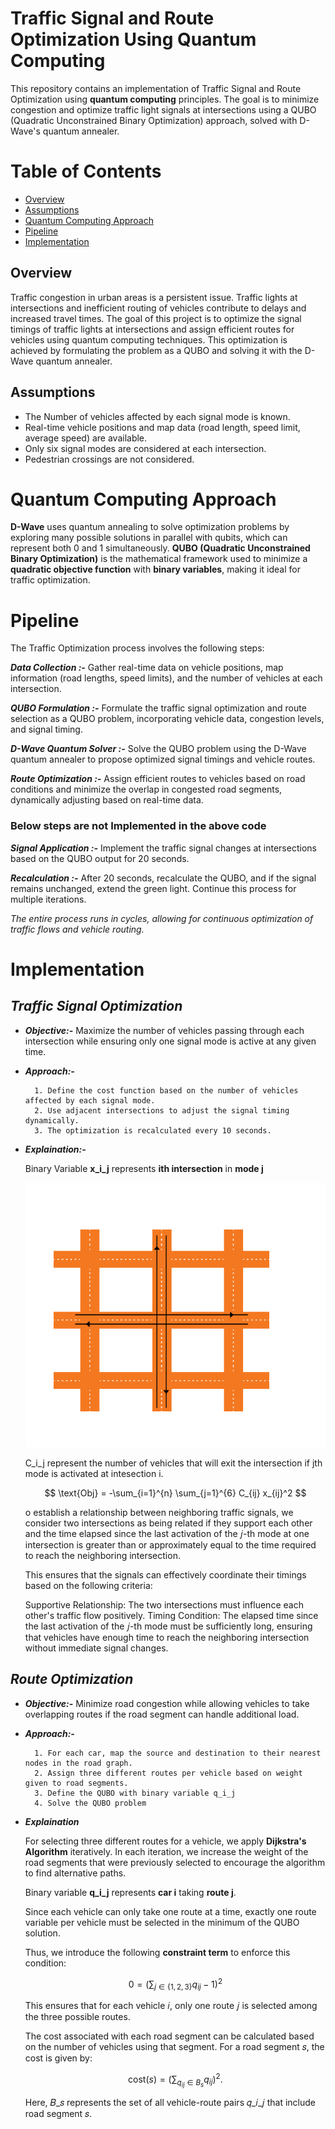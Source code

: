 Traffic Signal and Route Optimization Using Quantum Computing
==============
This repository contains an implementation of Traffic Signal and Route Optimization using **quantum computing** principles. The goal is to minimize congestion and optimize traffic light signals at intersections using a QUBO (Quadratic Unconstrained Binary Optimization) approach, solved with D-Wave's quantum annealer.

Table of Contents
=================


* [Overview](#Overview)
* [Assumptions](#Assumptionst)
* [Quantum Computing Approach](#Quantum-Computing-Approach)
* [Pipeline](#Pipeline)
* [Implementation](#Implementation)

## Overview

Traffic congestion in urban areas is a persistent issue. Traffic lights at intersections and inefficient routing of vehicles contribute to delays and increased travel times. The goal of this project is to optimize the signal timings of traffic lights at intersections and assign efficient routes for vehicles using quantum computing techniques. This optimization is achieved by formulating the problem as a QUBO and solving it with the D-Wave quantum annealer.

## Assumptions

- The Number of vehicles affected by each signal mode is known.
- Real-time vehicle positions and map data (road length, speed limit, average speed) are available.
- Only six signal modes are considered at each intersection.
- Pedestrian crossings are not considered.

# Quantum Computing Approach

**D-Wave** uses quantum annealing to solve optimization problems by exploring many possible solutions in parallel with qubits, which can represent both 0 and 1 simultaneously. **QUBO (Quadratic Unconstrained Binary Optimization)** is the mathematical framework used to minimize a **quadratic objective function** with **binary variables**, making it ideal for traffic optimization.

# Pipeline

The Traffic Optimization process involves the following steps: 

***Data Collection :-***
Gather real-time data on vehicle positions, map information (road lengths, speed limits), and the number of vehicles at each intersection.

***QUBO Formulation :-***
Formulate the traffic signal optimization and route selection as a QUBO problem, incorporating vehicle data, congestion levels, and signal timing.

***D-Wave Quantum Solver :-***
Solve the QUBO problem using the D-Wave quantum annealer to propose optimized signal timings and vehicle routes.

***Route Optimization :-***
Assign efficient routes to vehicles based on road conditions and minimize the overlap in congested road segments, dynamically adjusting based on real-time data.

### Below steps are not Implemented in the above code 

***Signal Application :-***
Implement the traffic signal changes at intersections based on the QUBO output for 20 seconds.

***Recalculation :-***
After 20 seconds, recalculate the QUBO, and if the signal remains unchanged, extend the green light. Continue this process for multiple iterations.

*The entire process runs in cycles, allowing for continuous optimization of traffic flows and vehicle routing.*

# Implementation
## *Traffic Signal Optimization*

- ***Objective:-*** Maximize the number of vehicles passing through each intersection while ensuring only one signal mode is active at any given time.
- ***Approach:-***
        
        1. Define the cost function based on the number of vehicles affected by each signal mode.
        2. Use adjacent intersections to adjust the signal timing dynamically.
        3. The optimization is recalculated every 10 seconds.
- ***Explaination:-***

    Binary Variable  **x_i_j** represents **ith intersection** in **mode j**

    <img width="760" alt="image1" src="https://github.com/naitik-2006/traffic_optimization/blob/main/img.png">

    C_i_j represent the number of vehicles that will exit the intersection if jth mode is activated at intesection i.

    $$
    \text{Obj} = -\sum_{i=1}^{n} \sum_{j=1}^{6} C_{ij} x_{ij}^2
    $$

    o establish a relationship between neighboring traffic signals, we consider two intersections as being related if they support each other and the time elapsed since the last activation of the 𝑗-th mode at one intersection is greater than or approximately equal to the time required to reach the neighboring intersection.

    This ensures that the signals can effectively coordinate their timings based on the following criteria:

    Supportive Relationship: The two intersections must influence each other's traffic flow positively.
    Timing Condition: The elapsed time since the last activation of the 𝑗-th mode must be sufficiently long, ensuring that vehicles have enough time to reach the neighboring intersection without immediate signal changes.

## *Route Optimization*
- ***Objective:-*** Minimize road congestion while allowing vehicles to take overlapping routes if the road segment can handle additional load.
- ***Approach:-***
        
        1. For each car, map the source and destination to their nearest nodes in the road graph.
        2. Assign three different routes per vehicle based on weight given to road segments.
        3. Define the QUBO with binary variable q_i_j
        4. Solve the QUBO problem
- ***Explaination***

    For selecting three different routes for a vehicle, we apply **Dijkstra's Algorithm** iteratively. In each iteration, we increase the weight of the road segments that were previously selected to encourage the algorithm to find alternative paths.

    Binary variable **q_i_j** represents **car i** taking **route j**. 
    
    Since each vehicle can only take one route at a time, exactly one route variable per vehicle must be selected in the minimum of the QUBO solution.

    Thus, we introduce the following **constraint term** to enforce this condition:

    $$0 = \left( \sum_{j \in \{1, 2, 3\}} q_{ij} - 1 \right)^2$$

    This ensures that for each vehicle 𝑖, only one route 𝑗 is selected among the three possible routes.

    The cost associated with each road segment can be calculated based on the number of vehicles using that segment. For a road segment 𝑠, the cost is given by:

    $$\text{cost}(s) = \left( \sum_{q_{ij} \in B_s} q_{ij} \right)^2.$$

    Here, 𝐵_𝑠 represents the set of all vehicle-route pairs 𝑞_𝑖_𝑗 that include road segment 𝑠.
